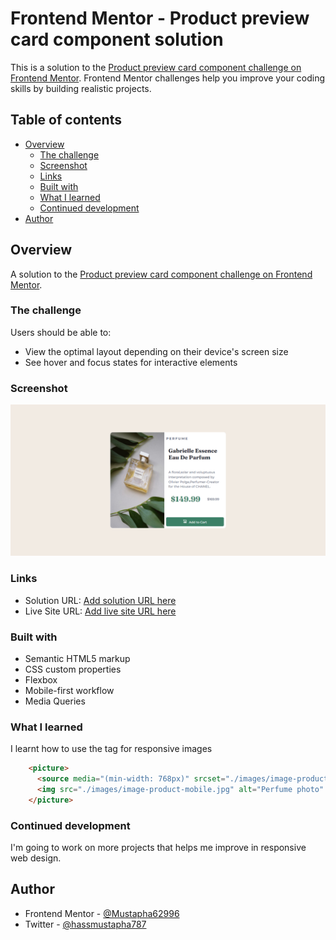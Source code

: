 # Frontend Mentor - Product preview card component solution

This is a solution to the [Product preview card component challenge on Frontend Mentor](https://www.frontendmentor.io/challenges/product-preview-card-component-GO7UmttRfa). Frontend Mentor challenges help you improve your coding skills by building realistic projects. 

## Table of contents

- [Overview](#overview)
  - [The challenge](#the-challenge)
  - [Screenshot](#screenshot)
  - [Links](#links)
  - [Built with](#built-with)
  - [What I learned](#what-i-learned)
  - [Continued development](#continued-development)
- [Author](#author)


## Overview

A solution to the [Product preview card component challenge on Frontend Mentor](https://www.frontendmentor.io/challenges/product-preview-card-component-GO7UmttRfa).

### The challenge

Users should be able to:

- View the optimal layout depending on their device's screen size
- See hover and focus states for interactive elements

### Screenshot

![](./images/screenshot.png)


### Links

- Solution URL: [Add solution URL here](https://your-solution-url.com)
- Live Site URL: [Add live site URL here](https://mustapha62996.github.io/product-component/)



### Built with

- Semantic HTML5 markup
- CSS custom properties
- Flexbox
- Mobile-first workflow
- Media Queries


### What I learned

I learnt how to use the <picture> tag for responsive images

```html
    <picture>
      <source media="(min-width: 768px)" srcset="./images/image-product-desktop.jpg">
      <img src="./images/image-product-mobile.jpg" alt="Perfume photo" class="image">
    </picture>
```



### Continued development

I'm going to work on more projects that helps me improve in responsive web design.


## Author

- Frontend Mentor - [@Mustapha62996](https://www.frontendmentor.io/profile/Mustapha62996)
- Twitter - [@hassmustapha787](https://www.twitter.com/hassmustapha787)


